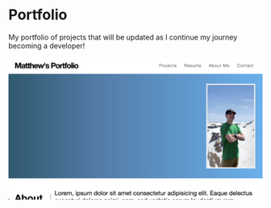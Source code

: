 # Portfolio
My portfolio of projects that will be updated as I continue my journey becoming a developer!

![A thumbnail of Matthew's portfolio.](./assets/images/thumbnail.png)
